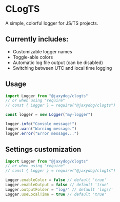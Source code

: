 # CLogTS

A simple, colorful logger for JS/TS projects.

## Currently includes:

-   Customizable logger names
-   Toggle-able colors
-   Automatic log file output (can be disabled)
-   Switching between UTC and local time logging

## Usage

```ts
import Logger from "@jaxydog/clogts"
// or when using "require"
// const { Logger } = require("@jaxydog/clogts")

const logger = new Logger("my-logger")

logger.info("Console message!")
logger.warn("Warning message.")
logger.error("Error message...")
```

## Settings customization

```ts
import Logger from "@jaxydog/clogts"
// or when using "require"
// const { Logger } = require("@jaxydog/clogts")

Logger.enableColor = false // default 'true'
Logger.enableOutput = false // default 'true'
Logger.outputFolder = "log/" // default 'logs/'
Logger.useLocalTime = true // default 'true'
```
